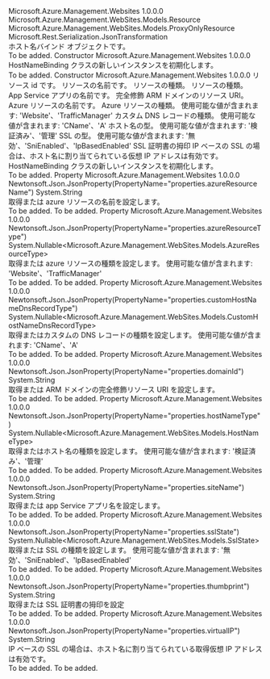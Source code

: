 <Type Name="HostNameBinding" FullName="Microsoft.Azure.Management.WebSites.Models.HostNameBinding">
  <TypeSignature Language="C#" Value="public class HostNameBinding : Microsoft.Azure.Management.WebSites.Models.ProxyOnlyResource" />
  <TypeSignature Language="ILAsm" Value=".class public auto ansi beforefieldinit HostNameBinding extends Microsoft.Azure.Management.WebSites.Models.ProxyOnlyResource" />
  <TypeSignature Language="DocId" Value="T:Microsoft.Azure.Management.WebSites.Models.HostNameBinding" />
  <TypeSignature Language="VB.NET" Value="Public Class HostNameBinding&#xA;Inherits ProxyOnlyResource" />
  <TypeSignature Language="F#" Value="type HostNameBinding = class&#xA;    inherit ProxyOnlyResource" />
  <AssemblyInfo>
    <AssemblyName>Microsoft.Azure.Management.Websites</AssemblyName>
    <AssemblyVersion>1.0.0.0</AssemblyVersion>
  </AssemblyInfo>
  <Base>
    <BaseTypeName>Microsoft.Azure.Management.WebSites.Models.Resource</BaseTypeName>
    <BaseTypeName FrameworkAlternate="azure-dotnet">Microsoft.Azure.Management.WebSites.Models.ProxyOnlyResource</BaseTypeName>
  </Base>
  <Interfaces />
  <Attributes>
    <Attribute>
      <AttributeName>Microsoft.Rest.Serialization.JsonTransformation</AttributeName>
    </Attribute>
  </Attributes>
  <Docs>
    <summary>
            ホスト名バインド オブジェクトです。
            </summary>
    <remarks>To be added.</remarks>
  </Docs>
  <Members>
    <Member MemberName=".ctor">
      <MemberSignature Language="C#" Value="public HostNameBinding ();" />
      <MemberSignature Language="ILAsm" Value=".method public hidebysig specialname rtspecialname instance void .ctor() cil managed" />
      <MemberSignature Language="DocId" Value="M:Microsoft.Azure.Management.WebSites.Models.HostNameBinding.#ctor" />
      <MemberSignature Language="VB.NET" Value="Public Sub New ()" />
      <MemberType>Constructor</MemberType>
      <AssemblyInfo>
        <AssemblyName>Microsoft.Azure.Management.Websites</AssemblyName>
        <AssemblyVersion>1.0.0.0</AssemblyVersion>
      </AssemblyInfo>
      <Parameters />
      <Docs>
        <summary>
            HostNameBinding クラスの新しいインスタンスを初期化します。
            </summary>
        <remarks>To be added.</remarks>
      </Docs>
    </Member>
    <Member MemberName=".ctor">
      <MemberSignature Language="C#" Value="public HostNameBinding (string id = null, string name = null, string kind = null, string type = null, string siteName = null, string domainId = null, string azureResourceName = null, Nullable&lt;Microsoft.Azure.Management.WebSites.Models.AzureResourceType&gt; azureResourceType = null, Nullable&lt;Microsoft.Azure.Management.WebSites.Models.CustomHostNameDnsRecordType&gt; customHostNameDnsRecordType = null, Nullable&lt;Microsoft.Azure.Management.WebSites.Models.HostNameType&gt; hostNameType = null, Nullable&lt;Microsoft.Azure.Management.WebSites.Models.SslState&gt; sslState = null, string thumbprint = null, string virtualIP = null);" />
      <MemberSignature Language="ILAsm" Value=".method public hidebysig specialname rtspecialname instance void .ctor(string id, string name, string kind, string type, string siteName, string domainId, string azureResourceName, valuetype System.Nullable`1&lt;valuetype Microsoft.Azure.Management.WebSites.Models.AzureResourceType&gt; azureResourceType, valuetype System.Nullable`1&lt;valuetype Microsoft.Azure.Management.WebSites.Models.CustomHostNameDnsRecordType&gt; customHostNameDnsRecordType, valuetype System.Nullable`1&lt;valuetype Microsoft.Azure.Management.WebSites.Models.HostNameType&gt; hostNameType, valuetype System.Nullable`1&lt;valuetype Microsoft.Azure.Management.WebSites.Models.SslState&gt; sslState, string thumbprint, string virtualIP) cil managed" />
      <MemberSignature Language="DocId" Value="M:Microsoft.Azure.Management.WebSites.Models.HostNameBinding.#ctor(System.String,System.String,System.String,System.String,System.String,System.String,System.String,System.Nullable{Microsoft.Azure.Management.WebSites.Models.AzureResourceType},System.Nullable{Microsoft.Azure.Management.WebSites.Models.CustomHostNameDnsRecordType},System.Nullable{Microsoft.Azure.Management.WebSites.Models.HostNameType},System.Nullable{Microsoft.Azure.Management.WebSites.Models.SslState},System.String,System.String)" />
      <MemberSignature Language="VB.NET" Value="Public Sub New (Optional id As String = null, Optional name As String = null, Optional kind As String = null, Optional type As String = null, Optional siteName As String = null, Optional domainId As String = null, Optional azureResourceName As String = null, Optional azureResourceType As Nullable(Of AzureResourceType) = null, Optional customHostNameDnsRecordType As Nullable(Of CustomHostNameDnsRecordType) = null, Optional hostNameType As Nullable(Of HostNameType) = null, Optional sslState As Nullable(Of SslState) = null, Optional thumbprint As String = null, Optional virtualIP As String = null)" />
      <MemberSignature Language="F#" Value="new Microsoft.Azure.Management.WebSites.Models.HostNameBinding : string * string * string * string * string * string * string * Nullable&lt;Microsoft.Azure.Management.WebSites.Models.AzureResourceType&gt; * Nullable&lt;Microsoft.Azure.Management.WebSites.Models.CustomHostNameDnsRecordType&gt; * Nullable&lt;Microsoft.Azure.Management.WebSites.Models.HostNameType&gt; * Nullable&lt;Microsoft.Azure.Management.WebSites.Models.SslState&gt; * string * string -&gt; Microsoft.Azure.Management.WebSites.Models.HostNameBinding" Usage="new Microsoft.Azure.Management.WebSites.Models.HostNameBinding (id, name, kind, type, siteName, domainId, azureResourceName, azureResourceType, customHostNameDnsRecordType, hostNameType, sslState, thumbprint, virtualIP)" />
      <MemberType>Constructor</MemberType>
      <AssemblyInfo>
        <AssemblyName>Microsoft.Azure.Management.Websites</AssemblyName>
        <AssemblyVersion>1.0.0.0</AssemblyVersion>
      </AssemblyInfo>
      <Parameters>
        <Parameter Name="id" Type="System.String" />
        <Parameter Name="name" Type="System.String" />
        <Parameter Name="kind" Type="System.String" />
        <Parameter Name="type" Type="System.String" />
        <Parameter Name="siteName" Type="System.String" />
        <Parameter Name="domainId" Type="System.String" />
        <Parameter Name="azureResourceName" Type="System.String" />
        <Parameter Name="azureResourceType" Type="System.Nullable&lt;Microsoft.Azure.Management.WebSites.Models.AzureResourceType&gt;" />
        <Parameter Name="customHostNameDnsRecordType" Type="System.Nullable&lt;Microsoft.Azure.Management.WebSites.Models.CustomHostNameDnsRecordType&gt;" />
        <Parameter Name="hostNameType" Type="System.Nullable&lt;Microsoft.Azure.Management.WebSites.Models.HostNameType&gt;" />
        <Parameter Name="sslState" Type="System.Nullable&lt;Microsoft.Azure.Management.WebSites.Models.SslState&gt;" />
        <Parameter Name="thumbprint" Type="System.String" />
        <Parameter Name="virtualIP" Type="System.String" />
      </Parameters>
      <Docs>
        <param name="id">リソース id です。</param>
        <param name="name">リソースの名前です。</param>
        <param name="kind">リソースの種類。</param>
        <param name="type">リソースの種類。</param>
        <param name="siteName">App Service アプリの名前です。</param>
        <param name="domainId">完全修飾 ARM ドメインのリソース URI。</param>
        <param name="azureResourceName">Azure リソースの名前です。</param>
        <param name="azureResourceType">Azure リソースの種類。 使用可能な値が含まれます: 'Website'、'TrafficManager'</param>
        <param name="customHostNameDnsRecordType">カスタム DNS レコードの種類。
            使用可能な値が含まれます: 'CName'、'A'</param>
        <param name="hostNameType">ホスト名の型。 使用可能な値が含まれます: '検証済み'、'管理'</param>
        <param name="sslState">SSL の型。 使用可能な値が含まれます: '無効'、'SniEnabled'、'IpBasedEnabled'</param>
        <param name="thumbprint">SSL 証明書の拇印</param>
        <param name="virtualIP">IP ベースの SSL の場合は、ホスト名に割り当てられている仮想 IP アドレスは有効です。</param>
        <summary>
            HostNameBinding クラスの新しいインスタンスを初期化します。
            </summary>
        <remarks>To be added.</remarks>
      </Docs>
    </Member>
    <Member MemberName="AzureResourceName">
      <MemberSignature Language="C#" Value="public string AzureResourceName { get; set; }" />
      <MemberSignature Language="ILAsm" Value=".property instance string AzureResourceName" />
      <MemberSignature Language="DocId" Value="P:Microsoft.Azure.Management.WebSites.Models.HostNameBinding.AzureResourceName" />
      <MemberSignature Language="VB.NET" Value="Public Property AzureResourceName As String" />
      <MemberSignature Language="F#" Value="member this.AzureResourceName : string with get, set" Usage="Microsoft.Azure.Management.WebSites.Models.HostNameBinding.AzureResourceName" />
      <MemberType>Property</MemberType>
      <AssemblyInfo>
        <AssemblyName>Microsoft.Azure.Management.Websites</AssemblyName>
        <AssemblyVersion>1.0.0.0</AssemblyVersion>
      </AssemblyInfo>
      <Attributes>
        <Attribute>
          <AttributeName>Newtonsoft.Json.JsonProperty(PropertyName="properties.azureResourceName")</AttributeName>
        </Attribute>
      </Attributes>
      <ReturnValue>
        <ReturnType>System.String</ReturnType>
      </ReturnValue>
      <Docs>
        <summary>
            取得または azure リソースの名前を設定します。
            </summary>
        <value>To be added.</value>
        <remarks>To be added.</remarks>
      </Docs>
    </Member>
    <Member MemberName="AzureResourceType">
      <MemberSignature Language="C#" Value="public Nullable&lt;Microsoft.Azure.Management.WebSites.Models.AzureResourceType&gt; AzureResourceType { get; set; }" />
      <MemberSignature Language="ILAsm" Value=".property instance valuetype System.Nullable`1&lt;valuetype Microsoft.Azure.Management.WebSites.Models.AzureResourceType&gt; AzureResourceType" />
      <MemberSignature Language="DocId" Value="P:Microsoft.Azure.Management.WebSites.Models.HostNameBinding.AzureResourceType" />
      <MemberSignature Language="VB.NET" Value="Public Property AzureResourceType As Nullable(Of AzureResourceType)" />
      <MemberSignature Language="F#" Value="member this.AzureResourceType : Nullable&lt;Microsoft.Azure.Management.WebSites.Models.AzureResourceType&gt; with get, set" Usage="Microsoft.Azure.Management.WebSites.Models.HostNameBinding.AzureResourceType" />
      <MemberType>Property</MemberType>
      <AssemblyInfo>
        <AssemblyName>Microsoft.Azure.Management.Websites</AssemblyName>
        <AssemblyVersion>1.0.0.0</AssemblyVersion>
      </AssemblyInfo>
      <Attributes>
        <Attribute>
          <AttributeName>Newtonsoft.Json.JsonProperty(PropertyName="properties.azureResourceType")</AttributeName>
        </Attribute>
      </Attributes>
      <ReturnValue>
        <ReturnType>System.Nullable&lt;Microsoft.Azure.Management.WebSites.Models.AzureResourceType&gt;</ReturnType>
      </ReturnValue>
      <Docs>
        <summary>
            取得または azure リソースの種類を設定します。 使用可能な値が含まれます: 'Website'、'TrafficManager'
            </summary>
        <value>To be added.</value>
        <remarks>To be added.</remarks>
      </Docs>
    </Member>
    <Member MemberName="CustomHostNameDnsRecordType">
      <MemberSignature Language="C#" Value="public Nullable&lt;Microsoft.Azure.Management.WebSites.Models.CustomHostNameDnsRecordType&gt; CustomHostNameDnsRecordType { get; set; }" />
      <MemberSignature Language="ILAsm" Value=".property instance valuetype System.Nullable`1&lt;valuetype Microsoft.Azure.Management.WebSites.Models.CustomHostNameDnsRecordType&gt; CustomHostNameDnsRecordType" />
      <MemberSignature Language="DocId" Value="P:Microsoft.Azure.Management.WebSites.Models.HostNameBinding.CustomHostNameDnsRecordType" />
      <MemberSignature Language="VB.NET" Value="Public Property CustomHostNameDnsRecordType As Nullable(Of CustomHostNameDnsRecordType)" />
      <MemberSignature Language="F#" Value="member this.CustomHostNameDnsRecordType : Nullable&lt;Microsoft.Azure.Management.WebSites.Models.CustomHostNameDnsRecordType&gt; with get, set" Usage="Microsoft.Azure.Management.WebSites.Models.HostNameBinding.CustomHostNameDnsRecordType" />
      <MemberType>Property</MemberType>
      <AssemblyInfo>
        <AssemblyName>Microsoft.Azure.Management.Websites</AssemblyName>
        <AssemblyVersion>1.0.0.0</AssemblyVersion>
      </AssemblyInfo>
      <Attributes>
        <Attribute>
          <AttributeName>Newtonsoft.Json.JsonProperty(PropertyName="properties.customHostNameDnsRecordType")</AttributeName>
        </Attribute>
      </Attributes>
      <ReturnValue>
        <ReturnType>System.Nullable&lt;Microsoft.Azure.Management.WebSites.Models.CustomHostNameDnsRecordType&gt;</ReturnType>
      </ReturnValue>
      <Docs>
        <summary>
            取得またはカスタムの DNS レコードの種類を設定します。 使用可能な値が含まれます: 'CName'、'A'
            </summary>
        <value>To be added.</value>
        <remarks>To be added.</remarks>
      </Docs>
    </Member>
    <Member MemberName="DomainId">
      <MemberSignature Language="C#" Value="public string DomainId { get; set; }" />
      <MemberSignature Language="ILAsm" Value=".property instance string DomainId" />
      <MemberSignature Language="DocId" Value="P:Microsoft.Azure.Management.WebSites.Models.HostNameBinding.DomainId" />
      <MemberSignature Language="VB.NET" Value="Public Property DomainId As String" />
      <MemberSignature Language="F#" Value="member this.DomainId : string with get, set" Usage="Microsoft.Azure.Management.WebSites.Models.HostNameBinding.DomainId" />
      <MemberType>Property</MemberType>
      <AssemblyInfo>
        <AssemblyName>Microsoft.Azure.Management.Websites</AssemblyName>
        <AssemblyVersion>1.0.0.0</AssemblyVersion>
      </AssemblyInfo>
      <Attributes>
        <Attribute>
          <AttributeName>Newtonsoft.Json.JsonProperty(PropertyName="properties.domainId")</AttributeName>
        </Attribute>
      </Attributes>
      <ReturnValue>
        <ReturnType>System.String</ReturnType>
      </ReturnValue>
      <Docs>
        <summary>
            取得または ARM ドメインの完全修飾リソース URI を設定します。
            </summary>
        <value>To be added.</value>
        <remarks>To be added.</remarks>
      </Docs>
    </Member>
    <Member MemberName="HostNameType">
      <MemberSignature Language="C#" Value="public Nullable&lt;Microsoft.Azure.Management.WebSites.Models.HostNameType&gt; HostNameType { get; set; }" />
      <MemberSignature Language="ILAsm" Value=".property instance valuetype System.Nullable`1&lt;valuetype Microsoft.Azure.Management.WebSites.Models.HostNameType&gt; HostNameType" />
      <MemberSignature Language="DocId" Value="P:Microsoft.Azure.Management.WebSites.Models.HostNameBinding.HostNameType" />
      <MemberSignature Language="VB.NET" Value="Public Property HostNameType As Nullable(Of HostNameType)" />
      <MemberSignature Language="F#" Value="member this.HostNameType : Nullable&lt;Microsoft.Azure.Management.WebSites.Models.HostNameType&gt; with get, set" Usage="Microsoft.Azure.Management.WebSites.Models.HostNameBinding.HostNameType" />
      <MemberType>Property</MemberType>
      <AssemblyInfo>
        <AssemblyName>Microsoft.Azure.Management.Websites</AssemblyName>
        <AssemblyVersion>1.0.0.0</AssemblyVersion>
      </AssemblyInfo>
      <Attributes>
        <Attribute>
          <AttributeName>Newtonsoft.Json.JsonProperty(PropertyName="properties.hostNameType")</AttributeName>
        </Attribute>
      </Attributes>
      <ReturnValue>
        <ReturnType>System.Nullable&lt;Microsoft.Azure.Management.WebSites.Models.HostNameType&gt;</ReturnType>
      </ReturnValue>
      <Docs>
        <summary>
            取得またはホスト名の種類を設定します。 使用可能な値が含まれます: '検証済み'、'管理'
            </summary>
        <value>To be added.</value>
        <remarks>To be added.</remarks>
      </Docs>
    </Member>
    <Member MemberName="SiteName">
      <MemberSignature Language="C#" Value="public string SiteName { get; set; }" />
      <MemberSignature Language="ILAsm" Value=".property instance string SiteName" />
      <MemberSignature Language="DocId" Value="P:Microsoft.Azure.Management.WebSites.Models.HostNameBinding.SiteName" />
      <MemberSignature Language="VB.NET" Value="Public Property SiteName As String" />
      <MemberSignature Language="F#" Value="member this.SiteName : string with get, set" Usage="Microsoft.Azure.Management.WebSites.Models.HostNameBinding.SiteName" />
      <MemberType>Property</MemberType>
      <AssemblyInfo>
        <AssemblyName>Microsoft.Azure.Management.Websites</AssemblyName>
        <AssemblyVersion>1.0.0.0</AssemblyVersion>
      </AssemblyInfo>
      <Attributes>
        <Attribute>
          <AttributeName>Newtonsoft.Json.JsonProperty(PropertyName="properties.siteName")</AttributeName>
        </Attribute>
      </Attributes>
      <ReturnValue>
        <ReturnType>System.String</ReturnType>
      </ReturnValue>
      <Docs>
        <summary>
            取得または app Service アプリ名を設定します。
            </summary>
        <value>To be added.</value>
        <remarks>To be added.</remarks>
      </Docs>
    </Member>
    <Member MemberName="SslState">
      <MemberSignature Language="C#" Value="public Nullable&lt;Microsoft.Azure.Management.WebSites.Models.SslState&gt; SslState { get; set; }" />
      <MemberSignature Language="ILAsm" Value=".property instance valuetype System.Nullable`1&lt;valuetype Microsoft.Azure.Management.WebSites.Models.SslState&gt; SslState" />
      <MemberSignature Language="DocId" Value="P:Microsoft.Azure.Management.WebSites.Models.HostNameBinding.SslState" />
      <MemberSignature Language="VB.NET" Value="Public Property SslState As Nullable(Of SslState)" />
      <MemberSignature Language="F#" Value="member this.SslState : Nullable&lt;Microsoft.Azure.Management.WebSites.Models.SslState&gt; with get, set" Usage="Microsoft.Azure.Management.WebSites.Models.HostNameBinding.SslState" />
      <MemberType>Property</MemberType>
      <AssemblyInfo>
        <AssemblyName>Microsoft.Azure.Management.Websites</AssemblyName>
        <AssemblyVersion>1.0.0.0</AssemblyVersion>
      </AssemblyInfo>
      <Attributes>
        <Attribute>
          <AttributeName>Newtonsoft.Json.JsonProperty(PropertyName="properties.sslState")</AttributeName>
        </Attribute>
      </Attributes>
      <ReturnValue>
        <ReturnType>System.Nullable&lt;Microsoft.Azure.Management.WebSites.Models.SslState&gt;</ReturnType>
      </ReturnValue>
      <Docs>
        <summary>
            取得または SSL の種類を設定します。 使用可能な値が含まれます: '無効'、'SniEnabled'、'IpBasedEnabled'
            </summary>
        <value>To be added.</value>
        <remarks>To be added.</remarks>
      </Docs>
    </Member>
    <Member MemberName="Thumbprint">
      <MemberSignature Language="C#" Value="public string Thumbprint { get; set; }" />
      <MemberSignature Language="ILAsm" Value=".property instance string Thumbprint" />
      <MemberSignature Language="DocId" Value="P:Microsoft.Azure.Management.WebSites.Models.HostNameBinding.Thumbprint" />
      <MemberSignature Language="VB.NET" Value="Public Property Thumbprint As String" />
      <MemberSignature Language="F#" Value="member this.Thumbprint : string with get, set" Usage="Microsoft.Azure.Management.WebSites.Models.HostNameBinding.Thumbprint" />
      <MemberType>Property</MemberType>
      <AssemblyInfo>
        <AssemblyName>Microsoft.Azure.Management.Websites</AssemblyName>
        <AssemblyVersion>1.0.0.0</AssemblyVersion>
      </AssemblyInfo>
      <Attributes>
        <Attribute>
          <AttributeName>Newtonsoft.Json.JsonProperty(PropertyName="properties.thumbprint")</AttributeName>
        </Attribute>
      </Attributes>
      <ReturnValue>
        <ReturnType>System.String</ReturnType>
      </ReturnValue>
      <Docs>
        <summary>
            取得または SSL 証明書の拇印を設定
            </summary>
        <value>To be added.</value>
        <remarks>To be added.</remarks>
      </Docs>
    </Member>
    <Member MemberName="VirtualIP">
      <MemberSignature Language="C#" Value="public string VirtualIP { get; }" />
      <MemberSignature Language="ILAsm" Value=".property instance string VirtualIP" />
      <MemberSignature Language="DocId" Value="P:Microsoft.Azure.Management.WebSites.Models.HostNameBinding.VirtualIP" />
      <MemberSignature Language="VB.NET" Value="Public ReadOnly Property VirtualIP As String" />
      <MemberSignature Language="F#" Value="member this.VirtualIP : string" Usage="Microsoft.Azure.Management.WebSites.Models.HostNameBinding.VirtualIP" />
      <MemberType>Property</MemberType>
      <AssemblyInfo>
        <AssemblyName>Microsoft.Azure.Management.Websites</AssemblyName>
        <AssemblyVersion>1.0.0.0</AssemblyVersion>
      </AssemblyInfo>
      <Attributes>
        <Attribute>
          <AttributeName>Newtonsoft.Json.JsonProperty(PropertyName="properties.virtualIP")</AttributeName>
        </Attribute>
      </Attributes>
      <ReturnValue>
        <ReturnType>System.String</ReturnType>
      </ReturnValue>
      <Docs>
        <summary>
            IP ベースの SSL の場合は、ホスト名に割り当てられている取得仮想 IP アドレスは有効です。
            </summary>
        <value>To be added.</value>
        <remarks>To be added.</remarks>
      </Docs>
    </Member>
  </Members>
</Type>